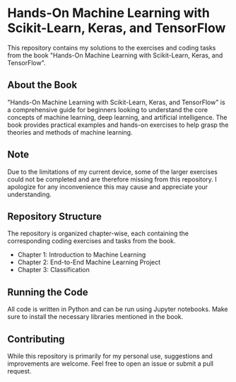 # Hands-On Machine Learning with Scikit-Learn, Keras, and TensorFlow

This repository contains my solutions to the exercises and coding tasks from the book "Hands-On Machine Learning with Scikit-Learn, Keras, and TensorFlow".

## About the Book

"Hands-On Machine Learning with Scikit-Learn, Keras, and TensorFlow" is a comprehensive guide for beginners looking to understand the core concepts of machine learning, deep learning, and artificial intelligence. The book provides practical examples and hands-on exercises to help grasp the theories and methods of machine learning.

## Note

Due to the limitations of my current device, some of the larger exercises could not be completed and are therefore missing from this repository. I apologize for any inconvenience this may cause and appreciate your understanding.

## Repository Structure

The repository is organized chapter-wise, each containing the corresponding coding exercises and tasks from the book.

- Chapter 1: Introduction to Machine Learning
- Chapter 2: End-to-End Machine Learning Project
- Chapter 3: Classification

## Running the Code

All code is written in Python and can be run using Jupyter notebooks. Make sure to install the necessary libraries mentioned in the book.

## Contributing

While this repository is primarily for my personal use, suggestions and improvements are welcome. Feel free to open an issue or submit a pull request.


